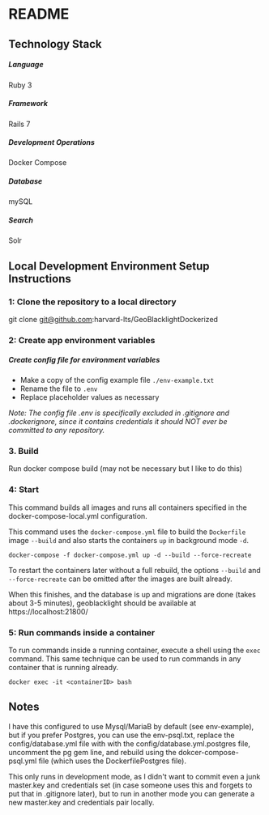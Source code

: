 # README


## Technology Stack
##### Language
Ruby 3

##### Framework
Rails 7

##### Development Operations
Docker Compose

##### Database
mySQL

##### Search
Solr

## Local Development Environment Setup Instructions

### 1: Clone the repository to a local directory
git clone git@github.com:harvard-lts/GeoBlacklightDockerized

### 2: Create app environment variables

##### Create config file for environment variables
- Make a copy of the config example file `./env-example.txt`
- Rename the file to `.env`
- Replace placeholder values as necessary

*Note: The config file .env is specifically excluded in .gitignore and .dockerignore, since it contains credentials it should NOT ever be committed to any repository.*

### 3. Build

Run docker compose build (may not be necessary but I like to do this)

### 4: Start

This command builds all images and runs all containers specified in the docker-compose-local.yml configuration.


This command uses the `docker-compose.yml` file to build the `Dockerfile` image `--build` and also starts the containers `up` in background mode `-d`.

```
docker-compose -f docker-compose.yml up -d --build --force-recreate
```

To restart the containers later without a full rebuild, the options `--build` and `--force-recreate` can be omitted after the images are built already.

When this finishes, and the database is up and migrations are done (takes about 3-5 minutes), geoblacklight should be available at https://localhost:21800/

### 5: Run commands inside a container
To run commands inside a running container, execute a shell using the `exec` command. This same technique can be used to run commands in any container that is running already.

```
docker exec -it <containerID> bash
```

## Notes

I have this configured to use Mysql/MariaB by default (see env-example), but if you prefer Postgres, you can use the env-psql.txt, replace the config/database.yml file with with the config/database.yml.postgres file, uncomment the pg gem line, and rebuild using the dokcer-compose-psql.yml file (which uses the DockerfilePostgres file).

This only runs in development mode, as I didn't want to commit even a junk master.key and credentials set (in case someone uses this and forgets to put that in .gitignore later), but to run in another mode you can generate a new master.key and credentials pair locally.
